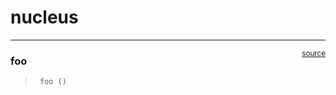 # nucleus


<!-- WARNING: THIS FILE WAS AUTOGENERATED! DO NOT EDIT! -->

------------------------------------------------------------------------

<a
href="https://github.com/THU-CVML/ScholarlyInfrastructure/blob/main/scholarly_infrastructure/nucleus.py#L9"
target="_blank" style="float:right; font-size:smaller">source</a>

### foo

>      foo ()
